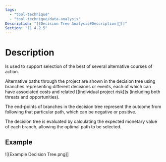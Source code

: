 ```yaml
---
tags:
  - "tool-technique"
  - "tool-technique/data-analysis"
Description: "[[Decision Tree Analysis#Description|📝]]"
Section: "11.4.2.5"
---
```

# Description
Is used to support selection of the best of several alternative courses of action.

Alternative paths through the project are shown in the decision tree using branches representing different decisions or events, each of which can have associated costs and related [[individual project risk]]s (including both threats and opportunities).

The end-points of branches in the decision tree represent the outcome from following that particular path, which can be negative or positive.

The decision tree is evaluated by calculating the expected monetary value of each branch, allowing the optimal path to be selected.
## Example
![[Example Decision Tree.png]]
